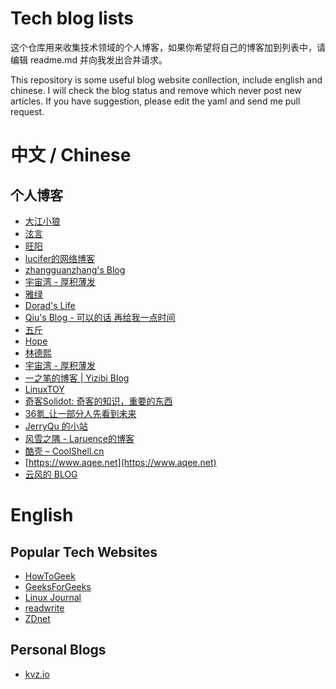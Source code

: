 # Tech blog lists

这个仓库用来收集技术领域的个人博客，如果你希望将自己的博客加到列表中，请编辑 readme.md 并向我发出合并请求。

This repository is some useful blog website conllection, include english and chinese.
I will check the blog status and remove which never post new articles.
If you have suggestion, please edit the yaml and send me pull request.

#  中文 / Chinese

## 个人博客
* [大江小狼](http://www.edulinks.cn)
* [泫言](https://blog.cugxuan.cn)
* [旺阳](https://lqwang.net)
* [lucifer的网络博客](https://lucifer.ren/blog/)
* [zhangguanzhang's Blog](https://zhangguanzhang.github.io)
* [宇宙湾 - 厚积薄发](https://yuzhouwan.com)
* [雅绿](https://yalv.me)
* [Dorad's Life](https://blog.cuger.cn)
* [Qiu's Blog - 可以的话 再给我一点时间](https://blog.lyneee.com)
* [五斤](https://www.chairyfish.com)
* [Hope](https://leohope.com)
* [林德熙](http://blog.lindexi.com)
* [宇宙湾 - 厚积薄发](https://yuzhouwan.com)
* [一之笔的博客 | Yizibi Blog](https://yizibi.github.io)
* [LinuxTOY](https://linuxtoy.org)
* [奇客Solidot: 奇客的知识，重要的东西](https://www.solidot.org)
* [36氪_让一部分人先看到未来](https://www.36kr.com)
* [JerryQu 的小站](http://www.imququ.com)
* [风雪之隅 - Laruence的博客](https://www.laruence.com)
* [酷壳 – CoolShell.cn](https://coolshell.cn)
* [https://www.aqee.net](https://www.aqee.net)
* [云风的 BLOG](https://blog.codingnow.com)

# English

## Popular Tech Websites
* [HowToGeek](https://www.howtogeek.com)
* [GeeksForGeeks](https://www.geeksforgeeks.org)
* [Linux Journal](http://www.linuxjournal.com)
* [readwrite](https://readwrite.com)
* [ZDnet](https://www.zdnet.com)

## Personal Blogs
* [kvz.io](https://kvz.io)